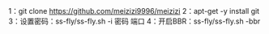1：git clone https://github.com/meizizi9996/meizizi
2：apt-get -y install git
3：设置密码：ss-fly/ss-fly.sh -i 密码 端口
4：开启BBR：ss-fly/ss-fly.sh -bbr

